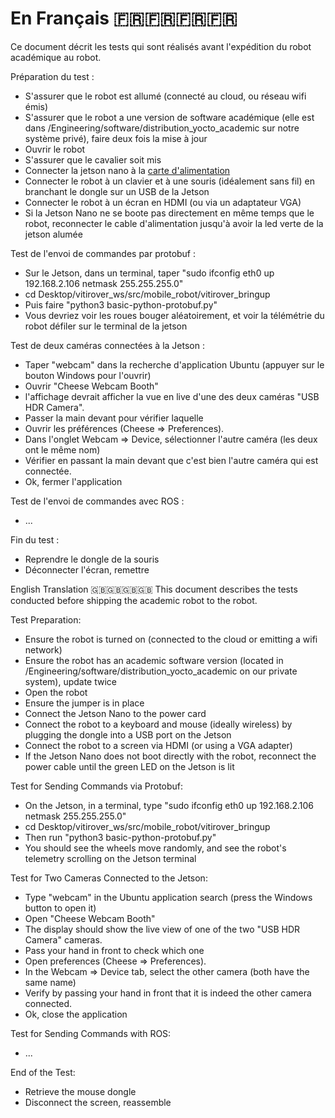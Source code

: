 # En Français 🇫🇷🇫🇷🇫🇷🇫🇷

Ce document décrit les tests qui sont réalisés avant l'expédition du robot académique au robot.

Préparation du test :
 - S'assurer que le robot est allumé (connecté au cloud, ou réseau wifi émis)
 - S'assurer que le robot a une version de software académique (elle est dans /Engineering/software/distribution_yocto_academic sur notre système privé), faire deux fois la mise à jour
 - Ouvrir le robot
 - S'assurer que le cavalier soit mis
 - Connecter la jetson nano à la [carte d'alimentation](/power_card/README.md)
 - Connecter le robot à un clavier et à une souris (idéalement sans fil) en branchant le dongle sur un USB de la Jetson
 - Connecter le robot à un écran en HDMI (ou via un adaptateur VGA)
 - Si la Jetson Nano ne se boote pas directement en même temps que le robot, reconnecter le cable d'alimentation jusqu'à avoir la led verte de la jetson alumée


Test de l'envoi de commandes par protobuf : 
 - Sur le Jetson, dans un terminal, taper "sudo ifconfig eth0 up 192.168.2.106 netmask 255.255.255.0"
 - cd Desktop/vitirover_ws/src/mobile_robot/vitirover_bringup
 - Puis faire "python3 basic-python-protobuf.py"
 - Vous devriez voir les roues bouger aléatoirement, et voir la télémétrie du robot défiler sur le terminal de la jetson

Test de deux caméras connectées à la Jetson : 
 - Taper "webcam" dans la recherche d'application Ubuntu (appuyer sur le bouton Windows pour l'ouvrir)
 - Ouvrir "Cheese Webcam Booth"
 - l'affichage devrait afficher la vue en live d'une des deux caméras "USB HDR Camera".
 - Passer la main devant pour vérifier laquelle
 - Ouvrir les préférences (Cheese => Preferences).
 - Dans l'onglet Webcam => Device, sélectionner l'autre caméra (les deux ont le même nom)
 - Vérifier en passant la main devant que c'est bien l'autre caméra qui est connectée.
 - Ok, fermer l'application


Test de l'envoi de commandes avec ROS : 
 - ...


Fin du test : 
 - Reprendre le dongle de la souris
 - Déconnecter l'écran, remettre 


English Translation 🇬🇧🇬🇧🇬🇧🇬🇧
This document describes the tests conducted before shipping the academic robot to the robot.

Test Preparation:

 - Ensure the robot is turned on (connected to the cloud or emitting a wifi network)
 - Ensure the robot has an academic software version (located in /Engineering/software/distribution_yocto_academic on our private system), update twice
 - Open the robot
 - Ensure the jumper is in place
 - Connect the Jetson Nano to the power card
 - Connect the robot to a keyboard and mouse (ideally wireless) by plugging the dongle into a USB port on the Jetson
 - Connect the robot to a screen via HDMI (or using a VGA adapter)
 - If the Jetson Nano does not boot directly with the robot, reconnect the power cable until the green LED on the Jetson is lit

Test for Sending Commands via Protobuf:

 - On the Jetson, in a terminal, type "sudo ifconfig eth0 up 192.168.2.106 netmask 255.255.255.0"
 - cd Desktop/vitirover_ws/src/mobile_robot/vitirover_bringup
 - Then run "python3 basic-python-protobuf.py"
 - You should see the wheels move randomly, and see the robot's telemetry scrolling on the Jetson terminal

Test for Two Cameras Connected to the Jetson:

 - Type "webcam" in the Ubuntu application search (press the Windows button to open it)
 - Open "Cheese Webcam Booth"
 - The display should show the live view of one of the two "USB HDR Camera" cameras.
 - Pass your hand in front to check which one
 - Open preferences (Cheese => Preferences).
 - In the Webcam => Device tab, select the other camera (both have the same name)
 - Verify by passing your hand in front that it is indeed the other camera connected.
 - Ok, close the application


Test for Sending Commands with ROS:
 - ...


End of the Test:
- Retrieve the mouse dongle
- Disconnect the screen, reassemble
